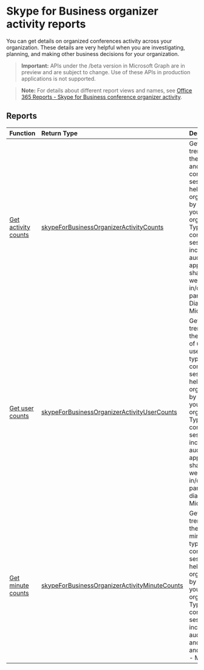 # Skype for Business organizer activity reports

You can get details on organized conferences activity across your organization. These details are very helpful when you are investigating, planning, and making other business decisions for your organization.

> **Important:** APIs under the /beta version in Microsoft Graph are in preview and are subject to change. Use of these APIs in production applications is not supported.

> **Note:** For details about different report views and names, see [Office 365 Reports - Skype for Business conference organizer activity](https://support.office.com/client/Skype-for-Business-Online-conference-organized-activity-03a255d4-0e1d-4b24-b73d-7a62fae36254).

## Reports

| Function                                 | Return Type                              | Description                              |
| :--------------------------------------- | :--------------------------------------- | :--------------------------------------- |
| [Get activity counts](../api/reportroot_skypeforbusinessorganizeractivitycounts.md) | [skypeForBusinessOrganizerActivityCounts](../api/reportroot_skypeforbusinessorganizeractivitycounts.md#response) | Get usage trends on the number and type of conference sessions held and organized by users in your organization. Types of conference sessions include IM, audio/video, application sharing, web, dial-in/out - 3rd party, and Dial-in/out Microsoft. |
| [Get user counts](../api/reportroot_skypeforbusinessorganizeractivityusercounts.md) | [skypeForBusinessOrganizerActivityUserCounts](../api/reportroot_skypeforbusinessorganizeractivityusercounts.md#response) | Get usage trends on the number of unique users and type of conference sessions held and organized by users in your organization. Types of conference sessions include IM, audio/video, application sharing, web, dial-in/out - 3rd party, and dial-in/out Microsoft. |
| [Get minute counts](../api/reportroot_skypeforbusinessorganizeractivityminutecounts.md) | [skypeForBusinessOrganizerActivityMinuteCounts](../api/reportroot_skypeforbusinessorganizeractivityminutecounts.md#response) | Get usage trends on the length in minutes and type of conference sessions held and organized by users in your organization. Types of conference sessions include audio/video, and dial-in and dial-out - Microsoft. |
